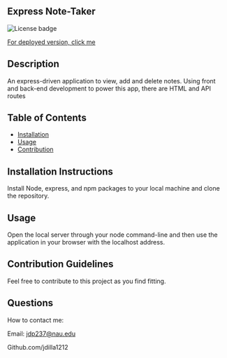 ## Express Note-Taker
![License badge](https://img.shields.io/badge/license-MIT-green)

[For deployed version, click me](https://secret-chamber-00485.herokuapp.com/)

## Description
An express-driven application to view, add and delete notes.  Using front and back-end development to power this app, there are HTML and API routes  

## Table of Contents

* [Installation](#installation)
* [Usage](#usage)
* [Contribution](#contribution)

## Installation Instructions
Install Node, express, and npm packages to your local machine and clone the repository.

## Usage
Open the local server through your node command-line and then use the application in your browser with the localhost address.

## Contribution Guidelines
Feel free to contribute to this project as you find fitting.

## Questions
How to contact me:

Email: jdp237@nau.edu

Github.com/jdilla1212